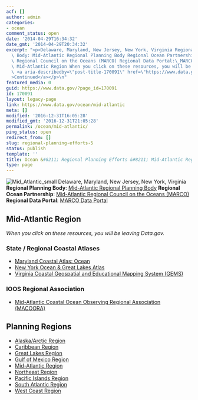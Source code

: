 ```yaml
---
acf: []
author: admin
categories:
- ocean
comment_status: open
date: '2014-04-29T16:34:32'
date_gmt: '2014-04-29T20:34:32'
excerpt: "<p>Delaware, Maryland, New Jersey, New York, Virginia Regional Planning\
  \ Body: Mid-Atlantic Regional Planning Body Regional Ocean Partnership:\_Mid-Atlantic\
  \ Regional Council on the Oceans (MARCO) Regional Data Portal:\_MARCO Data Portal\
  \ Mid-Atlantic Region When you click on these resources, you will be leaving &hellip;\
  \ <a aria-describedby=\"post-title-170091\" href=\"https://www.data.gov/ocean/mid-atlantic\"\
  >Continued</a></p>\n"
featured_media: 0
guid: https://www.data.gov/?page_id=170091
id: 170091
layout: legacy-page
link: https://www.data.gov/ocean/mid-atlantic
meta: []
modified: '2016-12-31T16:05:28'
modified_gmt: '2016-12-31T21:05:28'
permalink: /ocean/mid-atlantic/
ping_status: open
redirect_from: []
slug: regional-planning-efforts-5
status: publish
template: ''
title: Ocean &#8211; Regional Planning Efforts &#8211; Mid-Atlantic Region
type: page
---
```




![Mid_Atlantic_small](https://s3.amazonaws.com/bsp-ocsit-prod-east-appdata/datagov/wordpress/2014/04/Mid_Atlantic_small.jpg)
Delaware, Maryland, New Jersey, New York, Virginia
**Regional Planning Body**: [Mid-Atlantic Regional Planning Body](http://www.boem.gov/mid-atlantic-regional-planning-body/ "Mid-Atlantic Regional Planning Body")
**Regional Ocean Partnership**: [Mid-Atlantic Regional Council on the Oceans (MARCO)](http://www.midatlanticocean.org/)
**Regional Data Portal**: [MARCO Data Portal](http://www.midatlanticocean.org/map_portal.html)



Mid-Atlantic Region
-------------------



*When you click on these resources, you will be leaving Data.gov.*


### State / Regional Coastal Atlases



* [Maryland Coastal Atlas: Ocean](http://www.dnr.state.md.us/ccp/coastalatlas/ocean.asp)
* [New York Ocean & Great Lakes Atlas](http://www.dnr.state.md.us/ccp/coastalatlas/ocean.asp)
* [Virginia Coastal Geospatial and Educational Mapping System (GEMS)](http://www.deq.state.va.us/coastal/coastalgems.html)



### IOOS Regional Association



* [Mid-Atlantic Coastal Ocean Observing Regional Association (MACOORA)](http://www.macoora.org/)










Planning Regions
----------------




* [Alaska/Arctic Region](/ocean/page/regional-planning/alaska-arctic "Permanent Link to Alaska/Arctic Region")
* [Caribbean Region](/ocean/page/regional-planning/caribbean "Permanent Link to Caribbean Region")
* [Great Lakes Region](/ocean/page/regional-planning/great-lakes "Permanent Link to Great Lakes Region")
* [Gulf of Mexico Region](/ocean/page/regional-planning/gulf-of-mexico "Permanent Link to Gulf of Mexico Region")
* [Mid-Atlantic Region](/ocean/page/regional-planning/mid-atlantic "Permanent Link to Mid-Atlantic Region")
* [Northeast Region](/ocean/page/regional-planning/northeast "Permanent Link to Northeast Region")
* [Pacific Islands Region](/ocean/page/regional-planning/pacific-islands "Permanent Link to Pacific Islands Region")
* [South Atlantic Region](/ocean/page/regional-planning/south-atlantic "Permanent Link to South Atlantic Region")
* [West Coast Region](/ocean/page/regional-planning/west-coast "Permanent Link to West Coast Region")








